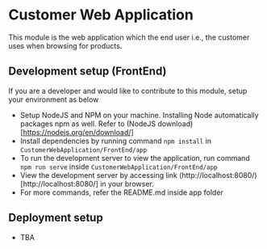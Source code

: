 # Customer Web Application
This module is the web application which the end user i.e., the customer uses when browsing for products. 

## Development setup (FrontEnd)
If you are a developer and would like to contribute to this module, setup your environment as below
- Setup NodeJS and NPM on your machine. Installing Node automatically packages npm as well. Refer to (NodeJS download)[https://nodejs.org/en/download/]
- Install dependencies by running command `npm install` in `CustomerWebApplication/FrontEnd/app`
- To run the development server to view the application, run command `npm run serve` inside `CustomerWebApplication/FrontEnd/app`
- View the development server by accessing link (http://localhost:8080/)[http://localhost:8080/] in your browser.
- For more commands, refer the README.md inside app folder

## Deployment setup
- TBA